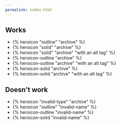 ```yaml
---
permalink: index.html
---
```


## Works

- {% heroicon "outline" "archive" %}
- {% heroicon "solid" "archive" %}
- {% heroicon "solid" "archive" "with an alt tag" %}
- {% heroicon-outline "archive" %}
- {% heroicon-outline "archive" "with an alt tag" %}
- {% heroicon-solid "archive" %}
- {% heroicon-solid "archive" "with an alt tag" %}

## Doesn't work

- {% heroicon "invalid-type" "archive" %}
- {% heroicon "outline" "invalid-name" %}
- {% heroicon-outline "invalid-name" %}
- {% heroicon-solid "invalid-name" %}
